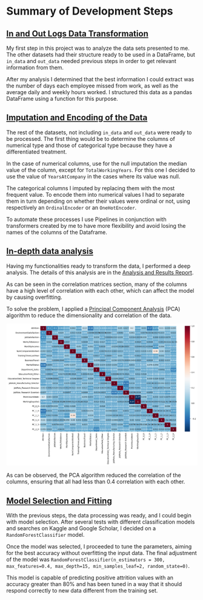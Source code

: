 # Summary of Development Steps

## [In and Out Logs Data Transformation](/Notebooks/In_Out_Data_Function.ipynb)

My first step in this project was to analyze the data sets presented to me. The other datasets had their structure ready to be used in a DataFrame, but `in_data` and `out_data` needed previous steps in order to get relevant information from them.

After my analysis I determined that the best information I could extract was the number of days each employee missed from work, as well as the average daily and weekly hours worked. I structured this data as a pandas DataFrame using a function for this purpose.

## [Imputation and Encoding of the Data](/Notebooks/Imputation_Encoding.ipynb)

The rest of the datasets, not including `in_data` and `out_data` were ready to be processed. The first thing would be to determine the columns of numerical type and those of categorical type because they have a differentiated treatment.

In the case of numerical columns, use for the null imputation the median value of the column, except for `TotalWorkingYears`. For this one I decided to use the value of `YearsAtCompany` in the cases where its value was null.

The categorical columns I imputed by replacing them with the most frequent value. To encode them into numerical values I had to separate them in turn depending on whether their values were ordinal or not, using respectively an `OrdinalEncoder` or an `OneHotEncoder`.

To automate these processes I use Pipelines in conjunction with transformers created by me to have more flexibility and avoid losing the names of the columns of the Dataframe.

## [In-depth data analysis](../Data_Analysis/Data_Analysis.ipynb)

Having my functionalities ready to transform the data, I performed a deep analysis. The details of this analysis are in the [Analysis and Results Report](../Data_Analysis/README.md).

As can be seen in the correlation matrices section, many of the columns have a high level of correlation with each other, which can affect the model by causing overfitting.

To solve the problem, I applied a [Principal Component Analysis](/Notebooks/Dimensionality_Reduction.ipynb) (PCA) algorithm to reduce the dimensionality and correlation of the data.

![Correlation Matrix](<Correlation_Matrix.png>)

As can be observed, the PCA algorithm reduced the correlation of the columns, ensuring that all had less than 0.4 correlation with each other.

## [Model Selection and Fitting](../Model_Training/Model_Pipeline_Training.ipynb)

With the previous steps, the data processing was ready, and I could begin with model selection. After several tests with different classification models and searches on Kaggle and Google Scholar, I decided on a `RandomForestClassifier` model.

Once the model was selected, I proceeded to tune the parameters, aiming for the best accuracy without overfitting the input data. The final adjustment of the model was `RandomForestClassifier(n_estimators = 300, max_features=0.4, max_depth=15, min_samples_leaf=2, random_state=0)`.

This model is capable of predicting positive attrition values with an accuracy greater than 80% and has been tuned in a way that it should respond correctly to new data different from the training set.